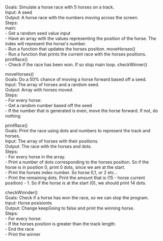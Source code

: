 Goals: Simulate a horse race with 5 horses on a track.  
Input: A seed  
Output: A horse race with the numbers moving across the screen.  
Steps:    
	main:  
		- Get a random seed value input  
		- Have an array with the values representing the position of the horse. The index will represent the horse's number.  
		- Run a function that updates the horses position. moveHorses()  
		- Run a function that prints the current race with the horses positions. printRace()  
		- Check if the race has been won. If so stop main loop. checkWinner() 

	
moveHorses()  
Goals: Do a 50% chance of moving a horse forward based off a seed.  
Input: The array of horses and a random seed.  
Output: Array with horses moved.  
Steps:  
	- For every horse:  
		- Get a random number based off the seed  
		- If the number that is generated is even, move the horse forward. If not, do nothing  

printRace()  
Goals: Print the race using dots and numbers to represent the track and horses.  
Input: The array of horses with their positions.  
Output: The race with the horses and dots.  
Steps:   
	- For every horse in the array.  
		- Print a number of dots corresponding to the horses position. So if the horse is in position 0, print 0 dots, since we are at the start.  
		- Print the horses index number. So horse 0,1, or 2 etc...  
		- Print the remaining dots. Print the amount that is (15 - horse current position) - 1. So if the horse is at the start (0), we should print 14 dots.  

checkWinnder()  
Goals: Check if a horse has won the race, so we can stop the program.  
Input: Horse posisionts  
Output: Change keepGoing to false and print the winning horse.  
Steps:  
	- For every horse:  
		- If the horses position is greater than the track length:  
			- End the race  
			- Print the winner  
